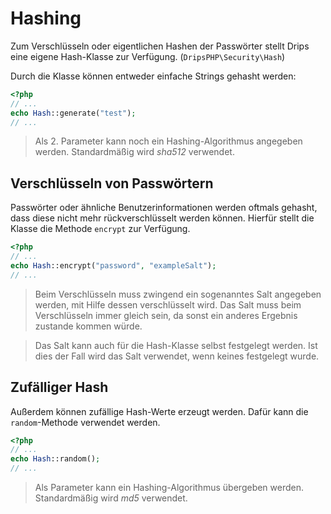 # Hashing

Zum Verschlüsseln oder eigentlichen Hashen der Passwörter stellt Drips eine eigene Hash-Klasse zur Verfügung. (`DripsPHP\Security\Hash`)

Durch die Klasse können entweder einfache Strings gehasht werden:

```php
<?php
// ...
echo Hash::generate("test");
// ...
```

> Als 2. Parameter kann noch ein Hashing-Algorithmus angegeben werden. Standardmäßig wird *sha512* verwendet.

## Verschlüsseln von Passwörtern

Passwörter oder ähnliche Benutzerinformationen werden oftmals gehasht, dass diese nicht mehr rückverschlüsselt werden können.
Hierfür stellt die Klasse die Methode `encrypt` zur Verfügung.

```php
<?php
// ...
echo Hash::encrypt("password", "exampleSalt");
// ...
```

> Beim Verschlüsseln muss zwingend ein sogenanntes Salt angegeben werden, mit Hilfe dessen verschlüsselt wird. Das Salt muss beim Verschlüsseln immer gleich sein, da sonst ein anderes Ergebnis zustande kommen würde.

> Das Salt kann auch für die Hash-Klasse selbst festgelegt werden. Ist dies der Fall wird das Salt verwendet, wenn keines festgelegt wurde.

## Zufälliger Hash

Außerdem können zufällige Hash-Werte erzeugt werden. Dafür kann die `random`-Methode verwendet werden.

```php
<?php
// ...
echo Hash::random();
// ...
```

> Als Parameter kann ein Hashing-Algorithmus übergeben werden. Standardmäßig wird *md5* verwendet.
